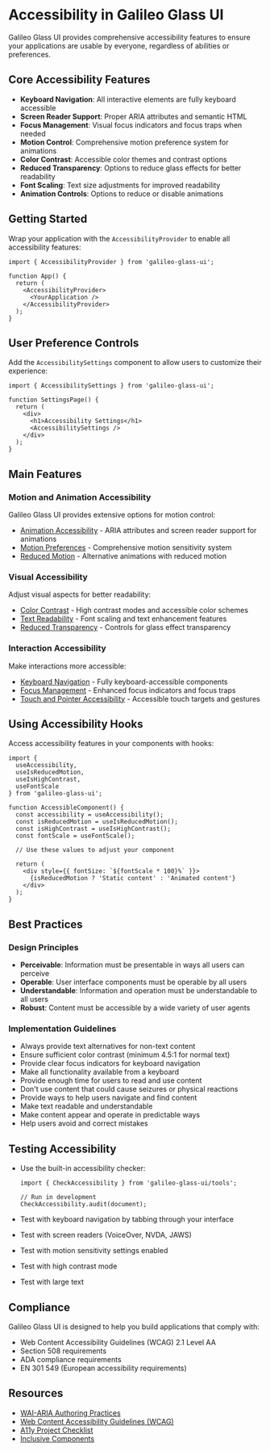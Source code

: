 # Accessibility in Galileo Glass UI

Galileo Glass UI provides comprehensive accessibility features to ensure your applications are usable by everyone, regardless of abilities or preferences.

## Core Accessibility Features

- **Keyboard Navigation**: All interactive elements are fully keyboard accessible
- **Screen Reader Support**: Proper ARIA attributes and semantic HTML
- **Focus Management**: Visual focus indicators and focus traps when needed
- **Motion Control**: Comprehensive motion preference system for animations
- **Color Contrast**: Accessible color themes and contrast options
- **Reduced Transparency**: Options to reduce glass effects for better readability
- **Font Scaling**: Text size adjustments for improved readability
- **Animation Controls**: Options to reduce or disable animations

## Getting Started

Wrap your application with the `AccessibilityProvider` to enable all accessibility features:

```tsx
import { AccessibilityProvider } from 'galileo-glass-ui';

function App() {
  return (
    <AccessibilityProvider>
      <YourApplication />
    </AccessibilityProvider>
  );
}
```

## User Preference Controls

Add the `AccessibilitySettings` component to allow users to customize their experience:

```tsx
import { AccessibilitySettings } from 'galileo-glass-ui';

function SettingsPage() {
  return (
    <div>
      <h1>Accessibility Settings</h1>
      <AccessibilitySettings />
    </div>
  );
}
```

## Main Features

### Motion and Animation Accessibility

Galileo Glass UI provides extensive options for motion control:

- [Animation Accessibility](./animation-accessibility.md) - ARIA attributes and screen reader support for animations
- [Motion Preferences](./motion-preferences.md) - Comprehensive motion sensitivity system
- [Reduced Motion](./reduced-motion.md) - Alternative animations with reduced motion

### Visual Accessibility

Adjust visual aspects for better readability:

- [Color Contrast](./color-contrast.md) - High contrast modes and accessible color schemes
- [Text Readability](./text-readability.md) - Font scaling and text enhancement features
- [Reduced Transparency](./reduced-transparency.md) - Controls for glass effect transparency

### Interaction Accessibility

Make interactions more accessible:

- [Keyboard Navigation](./keyboard-navigation.md) - Fully keyboard-accessible components
- [Focus Management](./focus-management.md) - Enhanced focus indicators and focus traps
- [Touch and Pointer Accessibility](./touch-accessibility.md) - Accessible touch targets and gestures

## Using Accessibility Hooks

Access accessibility features in your components with hooks:

```tsx
import { 
  useAccessibility, 
  useIsReducedMotion,
  useIsHighContrast,
  useFontScale
} from 'galileo-glass-ui';

function AccessibleComponent() {
  const accessibility = useAccessibility();
  const isReducedMotion = useIsReducedMotion();
  const isHighContrast = useIsHighContrast();
  const fontScale = useFontScale();
  
  // Use these values to adjust your component
  
  return (
    <div style={{ fontSize: `${fontScale * 100}%` }}>
      {isReducedMotion ? 'Static content' : 'Animated content'}
    </div>
  );
}
```

## Best Practices

### Design Principles

- **Perceivable**: Information must be presentable in ways all users can perceive
- **Operable**: User interface components must be operable by all users
- **Understandable**: Information and operation must be understandable to all users
- **Robust**: Content must be accessible by a wide variety of user agents

### Implementation Guidelines

- Always provide text alternatives for non-text content
- Ensure sufficient color contrast (minimum 4.5:1 for normal text)
- Provide clear focus indicators for keyboard navigation
- Make all functionality available from a keyboard
- Provide enough time for users to read and use content
- Don't use content that could cause seizures or physical reactions
- Provide ways to help users navigate and find content
- Make text readable and understandable
- Make content appear and operate in predictable ways
- Help users avoid and correct mistakes

## Testing Accessibility

- Use the built-in accessibility checker:
  ```tsx
  import { CheckAccessibility } from 'galileo-glass-ui/tools';
  
  // Run in development
  CheckAccessibility.audit(document);
  ```

- Test with keyboard navigation by tabbing through your interface
- Test with screen readers (VoiceOver, NVDA, JAWS)
- Test with motion sensitivity settings enabled
- Test with high contrast mode
- Test with large text

## Compliance

Galileo Glass UI is designed to help you build applications that comply with:

- Web Content Accessibility Guidelines (WCAG) 2.1 Level AA
- Section 508 requirements
- ADA compliance requirements
- EN 301 549 (European accessibility requirements)

## Resources

- [WAI-ARIA Authoring Practices](https://www.w3.org/TR/wai-aria-practices-1.1/)
- [Web Content Accessibility Guidelines (WCAG)](https://www.w3.org/TR/WCAG21/)
- [A11y Project Checklist](https://www.a11yproject.com/checklist/)
- [Inclusive Components](https://inclusive-components.design/)